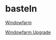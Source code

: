 basteln
=======

[Windowfarm](https://github.com/schub/basteln/wiki/Windowfarm)

[Windowfarm Upgrade](https://github.com/schub/basteln/wiki/Windowfarm-upgrade)
